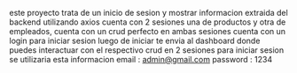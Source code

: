 este proyecto trata de un inicio de sesion y mostrar informacion extraida del backend utilizando axios 
cuenta con 2 sesiones una de productos y otra de empleados, cuenta con un crud perfecto en ambas sesiones
cuenta con un login para iniciar sesion
luego de iniciar te envia al dashboard donde puedes interactuar con el respectivo crud en 2 sesiones
para iniciar sesion se utilizaria esta informacion 
email : admin@gmail.com
password : 1234
